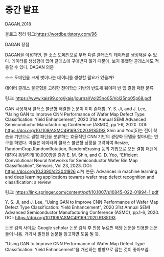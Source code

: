 # 중간 발표
DAGAN,2018

블로그 정리 링크:https://wordbe.tistory.com/96



DAGAN 장점

DAGAN을 이용하면, 한 소스 도메인으로 부터 다른 클래스의 데이터를 생성해낼 수 있다. 데이터를 생성함에 있어 클래스에 구애받지 않기 때문에, 보지 못했던 클래스에도 적용할 수 있다.
DAGAN 의문

소스 도메인을 크게 벗어나는 데이터를 생성할 필요가 있을까?


데이터 클래스 불균형을 고려한 전이학습 기반의 반도체 웨이퍼 빈 맵 결함 패턴 분류

링크: https://www.kais99.org/jkais/journal/Vol25no05/Vol25no05p68.pdf

GAN 사용해서 클래스 불균형 해결한 논문이 이미 존재함.
Y. S. Ji, and J. Lee, “Using GAN to Improve CNN Performance of Wafer Map Defect Type Classification: Yield Enhancement”, 2020 31st Annual SEMI Advanced Semiconductor Manufacturing Conference (ASMC), pp.1-6, 2020. DOI: https://doi.org/10.1109/ASMC49169.2020.9185193
Shin and Yoo[5]는 전이 학습을 기반으로 결함 패턴을 분류하는 효율적인 CNN 기반의 경량화 모델을 찾아내는 연구를 하였다. 이들은 데이터의 클래스 불균형 상황을 고려하여 Resize, RandomCrop,RandomRotation, RandomErasing 등의 기법으로 모든 결함 패턴에 대하여 동일하게 10,000장을 증강
E. M. Shin, and C. D. Yoo, “Efficient Convolutional Neural Networks for Semiconductor Wafer Bin Map Classification”, Sensors, Vol.23, 2023. DOI: https://doi.org/10.3390/s23041926
리뷰 논문: Advances in machine learning and deep learning applications towards wafer map defect recognition and classification: a review

링크: https://link.springer.com/content/pdf/10.1007/s10845-022-01994-1.pdf

Y. S. Ji, and J. Lee, “Using GAN to Improve CNN Performance of Wafer Map Defect Type Classification: Yield Enhancement”, 2020 31st Annual SEMI Advanced Semiconductor Manufacturing Conference (ASMC), pp.1-6, 2020. DOI: https://doi.org/10.1109/ASMC49169.2020.9185193

논문 검색 사이트: Google scholar
논문 검색 후 인용 누르면 해당 논문을 인용한 논문들이 나옴. 거기서 발전된 논문들 참고하면 도움 될 듯.

"Using GAN to Improve CNN Performance of Wafer Map Defect Type Classification: Yield Enhancement”을 개선하는 방향으로 잡는 것이 좋아보임.
